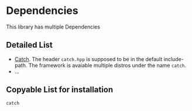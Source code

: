 
Dependencies
============

This library has multiple Dependencies


Detailed List
-------------

* [Catch](https://github.com/philsquared/Catch). The header `catch.hpp` is supposed to be in the default include-path. The framework is avaiable multiple distros under the name `catch`.
* ...

Copyable List for installation
------------------------------


```
catch
```


